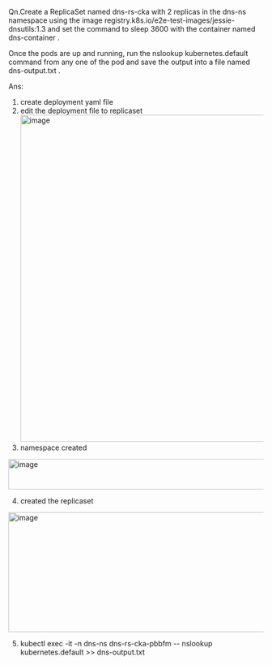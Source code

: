 Qn.Create a ReplicaSet named dns-rs-cka with 2 replicas in the dns-ns namespace using the image registry.k8s.io/e2e-test-images/jessie-dnsutils:1.3 and set the command to sleep 3600 with the container named dns-container .

Once the pods are up and running, run the nslookup kubernetes.default command from any one of the pod and save the output into a file named dns-output.txt .

Ans:

1. create deployment yaml file
2. edit the deployment file to replicaset
   <img width="860" height="644" alt="image" src="https://github.com/user-attachments/assets/9694a042-3791-400a-b98e-9985b98076a1" />
3. namespace created
<img width="509" height="60" alt="image" src="https://github.com/user-attachments/assets/cc8b58ef-f71b-49ef-8864-937dbf0c9965" />

4. created the replicaset

<img width="661" height="236" alt="image" src="https://github.com/user-attachments/assets/96fa8a9a-5964-4c92-a0b6-ee2aa2f25a2f" />

5.  kubectl exec -it -n dns-ns dns-rs-cka-pbbfm -- nslookup kubernetes.default >> dns-output.txt


